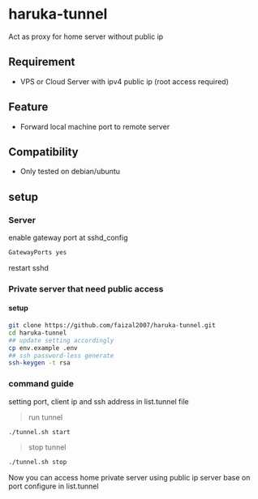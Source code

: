 # haruka-tunnel
Act as proxy for home server without public ip

## Requirement
* VPS or Cloud Server with ipv4 public ip (root access required)

## Feature
* Forward local machine port to remote server

## Compatibility
* Only tested on debian/ubuntu

## setup
### Server
enable gateway port at sshd_config
```bash
GatewayPorts yes
```
restart sshd

### Private server that need public access
#### setup
```bash
git clone https://github.com/faizal2007/haruka-tunnel.git
cd haruka-tunnel
## update setting accordingly
cp env.example .env
## ssh password-less generate
ssh-keygen -t rsa
```
###  command guide
setting port, client ip and ssh address in list.tunnel file

> run tunnel
```bash
./tunnel.sh start
```
> stop tunnel
```bash
./tunnel.sh stop
```

Now you can access home private server using public ip server base on port configure in list.tunnel
